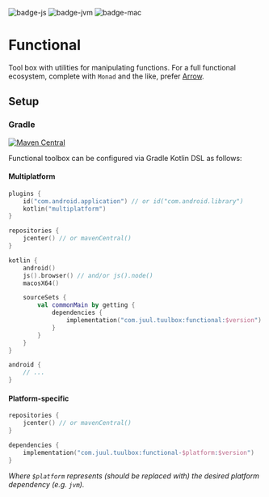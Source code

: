 ![badge-js]
![badge-jvm]
![badge-mac]

# Functional

Tool box with utilities for manipulating functions.
For a full functional ecosystem, complete with `Monad` and the like, prefer [Arrow](https://arrow-kt.io/).

## Setup

### Gradle

[![Maven Central](https://maven-badges.herokuapp.com/maven-central/com.juul.tuulbox/functional/badge.svg)](https://maven-badges.herokuapp.com/maven-central/com.juul.tuulbox/functional)

Functional toolbox can be configured via Gradle Kotlin DSL as follows:

#### Multiplatform

```kotlin
plugins {
    id("com.android.application") // or id("com.android.library")
    kotlin("multiplatform")
}

repositories {
    jcenter() // or mavenCentral()
}

kotlin {
    android()
    js().browser() // and/or js().node()
    macosX64()

    sourceSets {
        val commonMain by getting {
            dependencies {
                implementation("com.juul.tuulbox:functional:$version")
            }
        }
    }
}

android {
    // ...
}
```

#### Platform-specific

```kotlin
repositories {
    jcenter() // or mavenCentral()
}

dependencies {
    implementation("com.juul.tuulbox:functional-$platform:$version")
}
```

_Where `$platform` represents (should be replaced with) the desired platform dependency (e.g. `jvm`)._


[badge-android]: http://img.shields.io/badge/platform-android-6EDB8D.svg?style=flat
[badge-ios]: http://img.shields.io/badge/platform-ios-CDCDCD.svg?style=flat
[badge-js]: http://img.shields.io/badge/platform-js-F8DB5D.svg?style=flat
[badge-jvm]: http://img.shields.io/badge/platform-jvm-DB413D.svg?style=flat
[badge-linux]: http://img.shields.io/badge/platform-linux-2D3F6C.svg?style=flat
[badge-windows]: http://img.shields.io/badge/platform-windows-4D76CD.svg?style=flat
[badge-mac]: http://img.shields.io/badge/platform-macos-111111.svg?style=flat
[badge-watchos]: http://img.shields.io/badge/platform-watchos-C0C0C0.svg?style=flat
[badge-tvos]: http://img.shields.io/badge/platform-tvos-808080.svg?style=flat
[badge-wasm]: https://img.shields.io/badge/platform-wasm-624FE8.svg?style=flat
